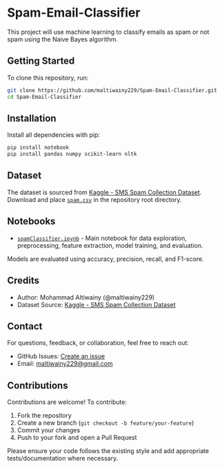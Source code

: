 # Spam-Email-Classifier
This project will use machine learning to classify emails as spam or not spam using the Naive Bayes algorithm.

## Getting Started

To clone this repository, run:

```bash
git clone https://github.com/maltiwainy229/Spam-Email-Classifier.git
cd Spam-Email-Classifier
```

## Installation

Install all dependencies with pip:

```bash
pip install notebook
pip install pandas numpy scikit-learn nltk
```

## Dataset
The dataset is sourced from [Kaggle - SMS Spam Collection Dataset](https://www.kaggle.com/datasets/uciml/sms-spam-collection-dataset).  
Download and place [`spam.csv`](spam.csv) in the repository root directory.

## Notebooks
- [`spamClassifier.ipynb`](spamClassifier) - Main notebook for data exploration, preprocessing, feature extraction, model training, and evaluation.

Models are evaluated using accuracy, precision, recall, and F1-score.

## Credits

- Author: Mohammad Altiwainy (@maltiwainy229)
- Dataset Source: [Kaggle - SMS Spam Collection Dataset](https://www.kaggle.com/datasets/uciml/sms-spam-collection-dataset)

## Contact

For questions, feedback, or collaboration, feel free to reach out:

- GitHub Issues: [Create an issue](https://github.com/maltiwainy229/Spam-Email-Classifier/issues)
- Email: maltiwainy229@gmail.com

## Contributions

Contributions are welcome! To contribute:

1. Fork the repository
2. Create a new branch (`git checkout -b feature/your-feature`)
3. Commit your changes
4. Push to your fork and open a Pull Request

Please ensure your code follows the existing style and add appropriate tests/documentation where necessary.
